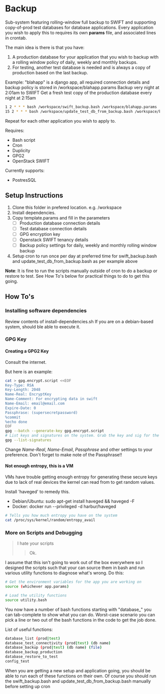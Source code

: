 # Backup #

Sub-system featuring rolling-window full backup to SWIFT and supporting copy-of-prod test databases for database applications. Every application you wish to apply this to requires its own **params** file, and associated lines in crontab.

The main idea is there is that you have:
 1. A production database for your application that you wish to backup with a rolling window policy of daily, weekly and monthly backups.
 2. For testing, another test database is needed and is always a copy of production based on the last backup.


Example: 
"blahapp" is a django app, all required connection details and backup policy is stored in /workspace/blahapp.params
Backup very night at 2:01am to SWIFT
Get a fresh test copy of the production database every night at 2:15am
```bash
1 2 * * * bash /workspace/swift_backup.bash /workspace/blahapp.params
15 2 * * * bash /workspace/update_test_db_from_backup.bash /workspace/blahapp.params
```
Repeat for each other application you wish to apply to.

Requires:
 * Bash script
 * Cron
 * Duplicity
 * GPG2
 * OpenStack SWIFT

Currently supports:
 * PostresSQL
 

## Setup Instructions ##
1. Clone this folder in prefered location. e.g. /workspace
2. Install dependencies. 
3. Copy template.params and fill in the parameters
   - [ ] Production database connection details
   - [ ] Test database connection details
   - [ ] GPG encryption key
   - [ ] Openstack SWIFT tenancy details
   - [ ] Backup policy settings for daily, weekly and monthly rolling window backup
4. Setup cron to run once per day at preferred time for swift_backup.bash and update_test_db_from_backup.bash as per example above

**Note**: It is fine to run the scripts manually outside of cron to do a backup or restore to test.
See How To's below for practical things to do to get this going.

## How To's ##

### Installing software dependencies ###
Review contents of install-dependencies.sh
If you are on a debian-based system, should ble able to execute it.



### GPG Key ###
#### Creating a GPG2 Key ####
Consult the internet.

But here is an example:
```bash
cat > gpg.encrypt.script <<EOF
Key-Type: RSA
Key-Length: 2048
Name-Real: EncryptKey
Name-Comment: For encrypting data in swift
Name-Email: email@email.com
Expire-Date: 0
Passphrase: (supersecretpassword)
%commit
%echo done
EOF
gpg --batch --generate-key gpg.encrypt.script
# List keys and signatures on the system. Grab the key and sig for the params
gpg --list-signatures
```
Change _Name-Real_, _Name-Email_, _Passphrase_ and other settings to your preference. Don't forget to make note of the Passphrase!!

#### Not enough entropy, this is a VM ####
VMs have trouble getting enough entropy for generating these secure keys due to lack of real devices the kernel can read from to get random values.

Install 'haveged' to remedy this.
 * Debian/Ubuntu: sudo apt-get install haveged && haveged -F
 * Docker: docker run --privileged -d harbur/haveged
    
```bash
# Tells you how much entropy you have on the system
cat /proc/sys/kernel/random/entropy_avail
```

### More on Scripts and Debugging ###

> I hate your scripts
>> Ok.

I assume that this isn't going to work out of the box everywhere so I designed the scripts such that your can source them in bash and run various utility functions to diagnose what's wrong. Do this:
```bash
# Get the environment variables for the app you are working on
source (whichever app.params)

# Load the utility functions
source utility.bash
```
You now have a number of bash functions starting with "database\_" you can tab-complete to show what you can do. Worst-case scenario you can pick a line or two out of the bash functions in the code to get the job done.

List of useful functions:
```bash
database_list (prod|test)
database_test_connectivity (prod|test) (db name)
database_backup (prod|test) (db name) (file)
database_backup_production
database_restore_to_test
config_test
```

When you are getting a new setup and application going, you should be able to run each of these functions on their own. Of course you should run the swift\_backup.bash and update\_test\_db\_from_backup.bash manually before setting up cron




